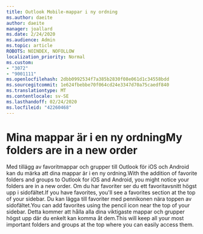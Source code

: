 ```yaml
---
title: Outlook Mobile-mappar i ny ordning
ms.author: daeite
author: daeite
manager: joallard
ms.date: 2/24/2020
ms.audience: Admin
ms.topic: article
ROBOTS: NOINDEX, NOFOLLOW
localization_priority: Normal
ms.custom:
- "3072"
- "9001111"
ms.openlocfilehash: 2dbb0992534f7a385b2830f08e061d1c34558bdd
ms.sourcegitcommit: 1e624fbebbe70f064cd24e3347d70a75caedf840
ms.translationtype: MT
ms.contentlocale: sv-SE
ms.lasthandoff: 02/24/2020
ms.locfileid: "42260468"
---
```

# <a name="my-folders-are-in-a-new-order"></a><span data-ttu-id="6a1e7-102">Mina mappar är i en ny ordning</span><span class="sxs-lookup"><span data-stu-id="6a1e7-102">My folders are in a new order</span></span>

<span data-ttu-id="6a1e7-103">Med tillägg av favoritmappar och grupper till Outlook för iOS och Android kan du märka att dina mappar är i en ny ordning.</span><span class="sxs-lookup"><span data-stu-id="6a1e7-103">With the addition of favorite folders and groups to Outlook for iOS and Android, you might notice your folders are in a new order.</span></span> <span data-ttu-id="6a1e7-104">Om du har favoriter ser du ett favoritavsnitt högst upp i sidofältet.</span><span class="sxs-lookup"><span data-stu-id="6a1e7-104">If you have favorites, you'll see a favorites section at the top of your sidebar.</span></span> <span data-ttu-id="6a1e7-105">Du kan lägga till favoriter med pennikonen nära toppen av sidofältet.</span><span class="sxs-lookup"><span data-stu-id="6a1e7-105">You can add favorites using the pencil icon near the top of your sidebar.</span></span> <span data-ttu-id="6a1e7-106">Detta kommer att hålla alla dina viktigaste mappar och grupper högst upp där du enkelt kan komma åt dem.</span><span class="sxs-lookup"><span data-stu-id="6a1e7-106">This will keep all your most important folders and groups at the top where you can easily access them.</span></span>